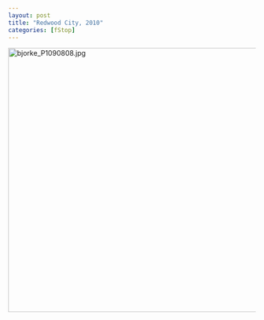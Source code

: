 ```yaml
---
layout: post
title: "Redwood City, 2010"
categories: [fStop]
---
```

<img alt="bjorke_P1090808.jpg" src="http://www.botzilla.com/blog/archives/pix2010/bjorke_P1090808.jpg" width="807" height="539" border="0" />



